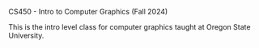 CS450 - Intro to Computer Graphics (Fall 2024)

This is the intro level class for computer graphics taught at Oregon State University.
